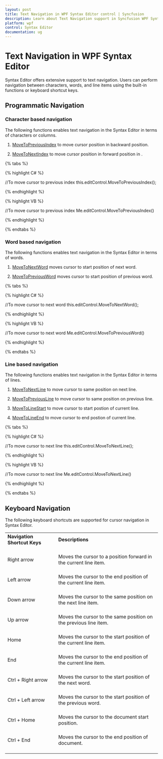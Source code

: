 ```yaml
---
layout: post
title: Text Navigation in WPF Syntax Editor control | Syncfusion
description: Learn about Text Navigation support in Syncfusion WPF Syntax Editor control and more.
platform: wpf
control: Syntax Editor
documentation: ug
---
```

# Text Navigation in WPF Syntax Editor

Syntax Editor offers extensive support to text navigation. Users can perform navigation between characters, words, and line items using the built-in functions or keyboard shortcut keys.

## Programmatic Navigation

### Character based navigation

The following functions enables text navigation in the Syntax Editor in terms of characters or columns.

1. [MoveToPreviousIndex](https://help.syncfusion.com/cr/wpf/Syncfusion.Windows.Edit.EditControl.html#Syncfusion_Windows_Edit_EditControl_MoveToPreviousIndex) to move cursor position in backward position. 

2. [MoveToNextIndex](https://help.syncfusion.com/cr/wpf/Syncfusion.Windows.Edit.EditControl.html#Syncfusion_Windows_Edit_EditControl_MoveToNextIndex) to move cursor position in forward position in .

{% tabs %}

{% highlight C# %}

//To move cursor to previous index
this.editControl.MoveToPreviousIndex();

{% endhighlight %}

{% highlight VB %}

//To move cursor to previous index
Me.editControl.MoveToPreviousIndex()

{% endhighlight %}

{% endtabs %}


### Word based navigation

The following functions enables text navigation in the Syntax Editor in terms of words.

1. [MoveToNextWord](https://help.syncfusion.com/cr/wpf/Syncfusion.Windows.Edit.EditControl.html#Syncfusion_Windows_Edit_EditControl_MoveToNextWord) moves cursor to start position of next word.

2. [MoveToPreviousWord](https://help.syncfusion.com/cr/wpf/Syncfusion.Windows.Edit.EditControl.html#Syncfusion_Windows_Edit_EditControl_MoveToPreviousWord) moves cursor to start position of previous word.

{% tabs %}

{% highlight C# %}

//To move cursor to next word
this.editControl.MoveToNextWord();

{% endhighlight %}

{% highlight VB %}

//To move cursor to next word
Me.editControl.MoveToPreviousWord()

{% endhighlight %}

{% endtabs %}

### Line based navigation

The following functions enables text navigation in the Syntax Editor in terms of lines.

1. [MoveToNextLine](https://help.syncfusion.com/cr/wpf/Syncfusion.Windows.Edit.EditControl.html#Syncfusion_Windows_Edit_EditControl_MoveToNextLine) to move cursor to same position on next line.

2. [MoveToPreviousLine](https://help.syncfusion.com/cr/wpf/Syncfusion.Windows.Edit.EditControl.html#Syncfusion_Windows_Edit_EditControl_MoveToPreviousLine) to move cursor to same position on previous line.

3. [MoveToLineStart](https://help.syncfusion.com/cr/wpf/Syncfusion.Windows.Edit.EditControl.html#Syncfusion_Windows_Edit_EditControl_MoveToLineStart) to move cursor to start postion of current line.

4. [MoveToLineEnd](https://help.syncfusion.com/cr/wpf/Syncfusion.Windows.Edit.EditControl.html#Syncfusion_Windows_Edit_EditControl_MoveToLineEnd) to move cursor to end postion of current line.

{% tabs %}

{% highlight C# %}

//To move cursor to next line
this.editControl.MoveToNextLine();

{% endhighlight %}

{% highlight VB %}

//To move cursor to next line
Me.editControl.MoveToNextLine()

{% endhighlight %}

{% endtabs %}

## Keyboard Navigation

The following keyboard shortcuts are supported for cursor navigation in Syntax Editor.

<table>
<tr>
<td>
<b> Navigation Shortcut Keys </b> <br/><br/></td><td>
<b> Descriptions </b> <br/><br/></td></tr>
<tr>
<td>
Right arrow<br/><br/></td><td>Moves the cursor to a position forward in the current line item.<br/><br/></td></tr>
<tr>
<td>
Left arrow<br/><br/></td><td>
Moves the cursor to the end position of the current line item.<br/><br/></td></tr>
<tr>
<td>
Down arrow<br/><br/></td><td>
Moves the cursor to the same position on the next line item.<br/><br/></td></tr>
<tr>
<td>
Up arrow<br/><br/></td><td>
Moves the cursor to the same position on the previous line item.<br/><br/></td></tr>
<tr>
<td>
Home<br/><br/></td><td>
Moves the cursor to the start position of the current line item.<br/><br/></td></tr>
<tr>
<td>
End<br/><br></td><td>
Moves the cursor to the end position of the current line item. <br/><br/></td></tr>
<tr>
<td>
Ctrl + Right arrow<br/><br/></td><td>
Moves the cursor to the start position of the next word.<br/><br/></td></tr>
<tr>
<td>
Ctrl + Left arrow<br/><br/></td><td>
Moves the cursor to the start position of the previous word.<br/><br/></td></tr>
<tr>
<td>
Ctrl + Home<br/><br/></td><td>
Moves the cursor to the document start position.<br/><br/></td></tr>
<tr>
<td>
Ctrl + End<br/><br/></td><td>
Moves the cursor to the end position of document. <br/><br/></td></tr>
</table>
